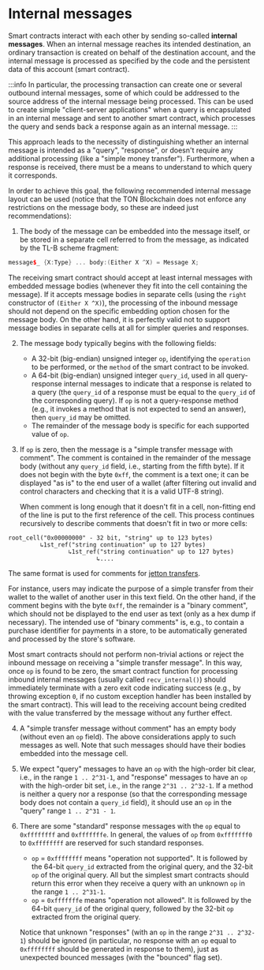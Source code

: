 # Internal messages

Smart contracts interact with each other by sending so-called **internal messages**. When an internal message reaches its intended destination, an ordinary transaction is created on behalf of the destination account, and the internal message is processed as specified by the code and the persistent data of this account (smart contract). 

:::info
In particular, the processing transaction can create one or several outbound internal messages, some of which could be addressed to the source address of the internal message being processed. This can be used to create simple "client-server applications" when a query is encapsulated in an internal message and sent to another smart contract, which processes the query and sends back a response again as an internal message.
:::

This approach leads to the necessity of distinguishing whether an internal message is intended as a "query", "response", or doesn't require any additional processing (like a "simple money transfer"). Furthermore, when a response is received, there must be a means to understand to which query it corresponds.

In order to achieve this goal, the following recommended internal message layout can be used (notice that the TON Blockchain does not enforce any restrictions on the message body, so these are indeed just recommendations):

1. The body of the message can be embedded into the message itself, or be stored in a separate cell referred to from the message, as indicated by the TL-B scheme fragment:

```cpp
message$_ {X:Type} ... body:(Either X ^X) = Message X;
```

The receiving smart contract should accept at least internal messages with embedded message bodies (whenever they fit into the cell containing the message). If it accepts message bodies in separate cells (using the `right` constructor of `(Either X ^X)`), the processing of the inbound message should not depend on the specific embedding option chosen for the message body. On the other hand, it is perfectly valid not to support message bodies in separate cells at all for simpler queries and responses.

2. The message body typically begins with the following fields:

    * A 32-bit (big-endian) unsigned integer `op`, identifying the `operation` to be performed, or the `method` of the smart contract to be invoked.
    * A 64-bit (big-endian) unsigned integer `query_id`, used in all query-response internal messages to indicate that a response is related to a query (the `query_id` of a response must be equal to the `query_id` of the corresponding query). If `op` is not a query-response method (e.g., it invokes a method that is not expected to send an answer), then `query_id` may be omitted.
    * The remainder of the message body is specific for each supported value of `op`.

3. If `op` is zero, then the message is a "simple transfer message with comment". The comment is contained in the remainder of the message body (without any `query_id` field, i.e., starting from the fifth byte). If it does not begin with the byte `0xff`, the comment is a text one; it can be displayed "as is" to the end user of a wallet (after filtering out invalid and control characters and checking that it is a valid UTF-8 string). 

   When comment is long enough that it doesn't fit in a cell, non-fitting end of the line is put to the first reference of the cell. This process continues recursively to describe comments that doesn't fit in two or more cells:   
```
root_cell("0x00000000" - 32 bit, "string" up to 123 bytes)
         ↳1st_ref("string continuation" up to 127 bytes)
                 ↳1st_ref("string continuation" up to 127 bytes)
                         ↳....
```
   The same format is used for comments for [jetton transfers](https://github.com/ton-blockchain/TEPs/blob/master/text/0074-jettons-standard.md#forward_payload-format).
   
   For instance, users may indicate the purpose of a simple transfer from their wallet to the wallet of another user in this text field. On the other hand, if the comment begins with the byte `0xff`, the remainder is a "binary comment", which should not be displayed to the end user as text (only as a hex dump if necessary). The intended use of "binary comments" is, e.g., to contain a purchase identifier for payments in a store, to be automatically generated and processed by the store's software.

   Most smart contracts should not perform non-trivial actions or reject the inbound message on receiving a "simple transfer message". In this way, once `op` is found to be zero, the smart contract function for processing inbound internal messages (usually called `recv_internal()`) should immediately terminate with a zero exit code indicating success (e.g., by throwing exception `0`, if no custom exception handler has been installed by the smart contract). This will lead to the receiving account being credited with the value transferred by the message without any further effect.

4. A "simple transfer message without comment" has an empty body (without even an `op` field). The above considerations apply to such messages as well. Note that such messages should have their bodies embedded into the message cell.

5. We expect "query" messages to have an `op` with the high-order bit clear, i.e., in the range `1 .. 2^31-1`, and "response" messages to have an `op` with the high-order bit set, i.e., in the range `2^31 .. 2^32-1`. If a method is neither a query nor a response (so that the corresponding message body does not contain a `query_id` field), it should use an `op` in the "query" range `1 .. 2^31 - 1`.

6. There are some "standard" response messages with the `op` equal to `0xffffffff` and `0xfffffffe`. In general, the values of `op` from `0xfffffff0` to `0xffffffff` are reserved for such standard responses.

    * `op` = `0xffffffff` means "operation not supported". It is followed by the 64-bit `query_id` extracted from the original query, and the 32-bit `op` of the original query. All but the simplest smart contracts should return this error when they receive a query with an unknown `op` in the range `1 .. 2^31-1`.
    * `op` = `0xfffffffe` means "operation not allowed". It is followed by the 64-bit `query_id` of the original query, followed by the 32-bit `op` extracted from the original query.

   Notice that unknown "responses" (with an `op` in the range `2^31 .. 2^32-1`) should be ignored (in particular, no response with an `op` equal to `0xffffffff` should be generated in response to them), just as unexpected bounced messages (with the "bounced" flag set).
